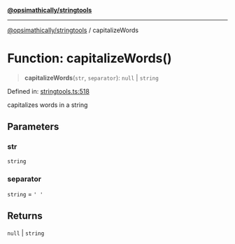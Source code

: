 [**@opsimathically/stringtools**](../README.md)

***

[@opsimathically/stringtools](../README.md) / capitalizeWords

# Function: capitalizeWords()

> **capitalizeWords**(`str`, `separator`): `null` \| `string`

Defined in: [stringtools.ts:518](https://github.com/opsimathically/stringtools/blob/5714d320fcdf7327680edd07bd6d383b6db26812/src/stringtools.ts#L518)

capitalizes words in a string

## Parameters

### str

`string`

### separator

`string` = `' '`

## Returns

`null` \| `string`
